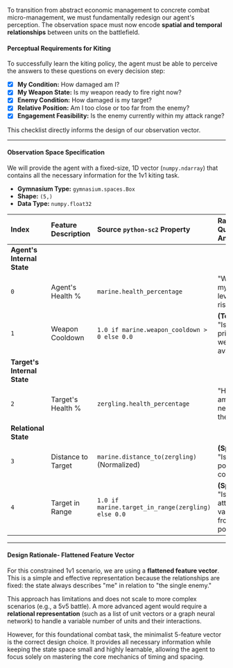 To transition from abstract economic management to concrete combat micro-management, we must fundamentally redesign our agent's perception. The observation space must now encode **spatial and temporal relationships** between units on the battlefield.

#### **Perceptual Requirements for Kiting**

To successfully learn the kiting policy, the agent must be able to perceive the answers to these questions on every decision step:

*   [x] **My Condition:** How damaged am I?
*   [x] **My Weapon State:** Is my weapon ready to fire right now?
*   [x] **Enemy Condition:** How damaged is my target?
*   [x] **Relative Position:** Am I too close or too far from the enemy?
*   [x] **Engagement Feasibility:** Is the enemy currently within my attack range?

This checklist directly informs the design of our observation vector.

---

#### **Observation Space Specification**

We will provide the agent with a fixed-size, 1D vector (`numpy.ndarray`) that contains all the necessary information for the 1v1 kiting task.

*   **Gymnasium Type:** `gymnasium.spaces.Box`
*   **Shape:** `(5,)`
*   **Data Type:** `numpy.float32`

| Index | Feature Description | Source `python-sc2` Property | Rationale / Question Answered |
| :--- | :--- | :--- | :--- |
| **Agent's Internal State** |
| `0` | Agent's Health % | `marine.health_percentage` | "What is my current level of risk?" |
| `1` | Weapon Cooldown | `1.0 if marine.weapon_cooldown > 0 else 0.0` | **(Temporal)** "Is my primary weapon available?" |
| **Target's Internal State**|
| `2` | Target's Health % | `zergling.health_percentage` | "How close am I to neutralizing the threat?" |
| **Relational State** |
| `3` | Distance to Target| `marine.distance_to(zergling)` (Normalized) | **(Spatial)** "Is my positioning correct?" |
| `4` | Target in Range | `1.0 if marine.target_in_range(zergling) else 0.0` | **(Spatial)** "Is attacking a valid move from this position?" |

---

#### **Design Rationale- Flattened Feature Vector**

For this constrained 1v1 scenario, we are using a **flattened feature vector**. This is a simple and effective representation because the relationships are fixed: the state always describes "me" in relation to "the single enemy."

This approach has limitations and does not scale to more complex scenarios (e.g., a 5v5 battle). A more advanced agent would require a **relational representation** (such as a list of unit vectors or a graph neural network) to handle a variable number of units and their interactions.

However, for this foundational combat task, the minimalist 5-feature vector is the correct design choice. It provides all necessary information while keeping the state space small and highly learnable, allowing the agent to focus solely on mastering the core mechanics of timing and spacing.